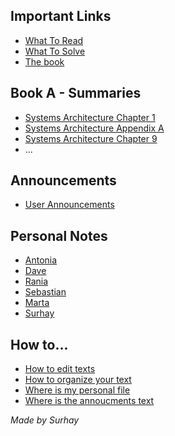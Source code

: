 ## Important Links
* [What To Read](sys_arch_wtr.pdf)
* [What To Solve](sys-arch-wts.pdf)
* [The book](thebook.pdf)

## Book A - Summaries
* [Systems Architecture Chapter 1](sa_chapter1.md)
* [Systems Architecture Appendix A](sa_appendixa.md)
* [Systems Architecture Chapter 9](sa_chapter9.md)
* ...

## Announcements
* [User Announcements](announcements/sa_ann.md)
      
## Personal Notes
* [Antonia](group/antonia.md)
* [Dave](group/dave.md)
* [Rania](group/rania.md)
* [Sebastian](group/sebastian.md)
* [Marta](group/marta.md)
* [Surhay](group/surhay.md)

## How to...
* [How to edit texts](help/edit_text.md)
* [How to organize your text](help/org_text.md)
* [Where is my personal file](help/where_pers.md)
* [Where is the annoucments text](help/where_ann.md)

_Made by Surhay_
